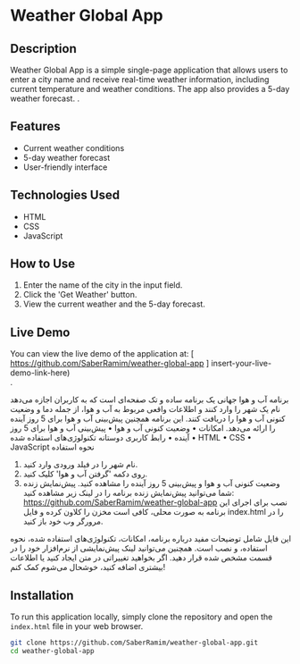 # Weather Global App  

## Description  
Weather Global App is a simple single-page application that allows users to enter a city name and receive real-time weather information, including current temperature and weather conditions. The app also provides a 5-day weather forecast. . 

## Features  
- Current weather conditions  
- 5-day weather forecast  
- User-friendly interface  

## Technologies Used  
- HTML  
- CSS  
- JavaScript  

## How to Use  
1. Enter the name of the city in the input field.  
2. Click the 'Get Weather' button.  
3. View the current weather and the 5-day forecast.  

## Live Demo  
You can view the live demo of the application at: [ https://github.com/SaberRamim/weather-global-app ] insert-your-live-demo-link-here)  
.

برنامه آب و هوا جهانی یک برنامه ساده و تک صفحه‌ای است که به کاربران اجازه می‌دهد نام یک شهر را وارد کنند و اطلاعات واقعی مربوط به آب و هوا، از جمله دما و وضعیت کنونی آب و هوا را دریافت کنند. این برنامه همچنین پیش‌بینی آب و هوا برای 5 روز آینده را ارائه می‌دهد.
امکانات
•	وضعیت کنونی آب و هوا
•	پیش‌بینی آب و هوا برای 5 روز آینده
•	رابط کاربری دوستانه
تکنولوژی‌های استفاده شده
•	HTML
•	CSS
•	JavaScript
نحوه استفاده
1.	نام شهر را در فیلد ورودی وارد کنید.
2.	روی دکمه 'گرفتن آب و هوا' کلیک کنید.
3.	وضعیت کنونی آب و هوا و پیش‌بینی 5 روز آینده را مشاهده کنید.
پیش‌نمایش زنده
شما می‌توانید پیش‌نمایش زنده برنامه را در لینک زیر مشاهده کنید:
https://github.com/SaberRamim/weather-global-app
نصب
برای اجرای این برنامه به صورت محلی، کافی است مخزن را کلاون کرده و فایل index.html را در مرورگر وب خود باز کنید.


این فایل شامل توضیحات مفید درباره برنامه، امکانات، تکنولوژی‌های استفاده شده، نحوه استفاده، و نصب است. همچنین می‌توانید لینک پیش‌نمایشی از نرم‌افزار خود را در قسمت مشخص شده قرار دهید. اگر بخواهید تغییراتی در متن ایجاد کنید یا اطلاعات بیشتری اضافه کنید، خوشحال می‌شوم کمک کنم!

## Installation  
To run this application locally, simply clone the repository and open the `index.html` file in your web browser. 

```bash
git clone https://github.com/SaberRamim/weather-global-app.git  
cd weather-global-app



